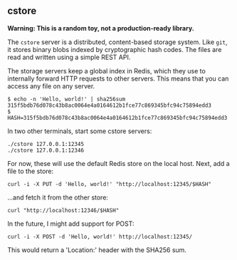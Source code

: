 ## cstore

**Warning: This is a random toy, not a production-ready library.**

The `cstore` server is a distributed, content-based storage system.  Like
`git`, it stores binary blobs indexed by cryptographic hash codes.  The
files are read and written using a simple REST API.

The storage servers keep a global index in Redis, which they use to
internally forward HTTP requests to other servers.  This means that you can
access any file on any server.

    $ echo -n 'Hello, world!' | sha256sum
    315f5bdb76d078c43b8ac0064e4a0164612b1fce77c869345bfc94c75894edd3
    $ HASH=315f5bdb76d078c43b8ac0064e4a0164612b1fce77c869345bfc94c75894edd3

In two other terminals, start some cstore servers:

    ./cstore 127.0.0.1:12345
    ./cstore 127.0.0.1:12346

For now, these will use the default Redis store on the local host.  Next,
add a file to the store:

    curl -i -X PUT -d 'Hello, world!' "http://localhost:12345/$HASH"

...and fetch it from the other store:

    curl "http://localhost:12346/$HASH"

In the future, I might add support for POST:

    curl -i -X POST -d 'Hello, world!' http://localhost:12345/

This would return a 'Location:' header with the SHA256 sum.
